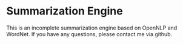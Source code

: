 # Summarization Engine

This is an incomplete summarization engine based on OpenNLP and WordNet. If you
have any questions, please contact me via github.
